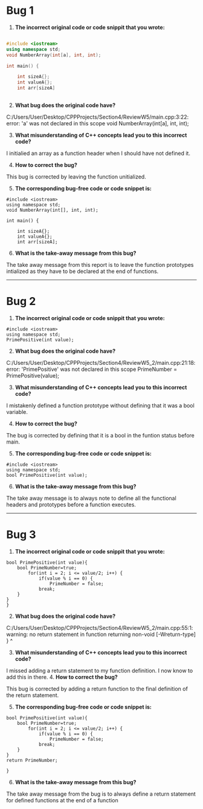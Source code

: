 # Bug 1

1. **The incorrect original code or code snippit that you wrote:**

``` cpp

#include <iostream>
using namespace std;
void NumberArray(int[a], int, int);

int main() {

    int sizeA{};
    int valueA{};
    int arr[sizeA]
    


```

2. **What bug does the original code have?**

C:/Users/User/Desktop/CPPProjects/Section4/ReviewW5/main.cpp:3:22: error: 'a' was not declared in this scope
 void NumberArray(int[a], int, int);

3. **What misunderstanding of C++ concepts lead you to this incorrect code?**

I initialied an array as a function header when I should have not defined it.

4. **How to correct the bug?**

This bug is corrected by leaving the function unitialized.

5. **The corresponding bug-free code or code snippet is:**

```
#include <iostream>
using namespace std;
void NumberArray(int[], int, int);

int main() {

    int sizeA{};
    int valueA{};
    int arr[sizeA];
```

6. **What is the take-away message from this bug?**

The take away message from this report is to leave the function prototypes intialized as they have to be declared at the end of functions.

---

# Bug 2

1. **The incorrect original code or code snippit that you wrote:**

```
#include <iostream>
using namespace std;
PrimePositive(int value);

```

2. **What bug does the original code have?**

C:/Users/User/Desktop/CPPProjects/Section4/ReviewW5_2/main.cpp:21:18: error: 'PrimePositive' was not declared in this scope
    PrimeNumber = PrimePositive(value);

3. **What misunderstanding of C++ concepts lead you to this incorrect code?**

I mistakenly defined a function prototype without defining that it was a bool variable.

4. **How to correct the bug?**

The bug is corrected by defining that it is a bool in the funtion status before main.

5. **The corresponding bug-free code or code snippet is:**

```
#include <iostream>
using namespace std;
bool PrimePositive(int value);

```

6. **What is the take-away message from this bug?**

The take away message is to always note to define all the functional headers and prototypes before a function executes.

---

# Bug 3

1. **The incorrect original code or code snippit that you wrote:**

```
bool PrimePositive(int value){
    bool PrimeNumber=true;
        for(int i = 2; i <= value/2; i++) {
            if(value % i == 0) {
                PrimeNumber = false;
            break;
    }
}
}
```

2. **What bug does the original code have?**

C:/Users/User/Desktop/CPPProjects/Section4/ReviewW5_2/main.cpp:55:1: warning: no return statement in function returning non-void [-Wreturn-type]
 }
 ^

3. **What misunderstanding of C++ concepts lead you to this incorrect code?**

I missed adding a return statement to my function definition. I now know to add this in there.
4. **How to correct the bug?**

This bug is corrected by adding a return function to the final definition of the return statement.

5. **The corresponding bug-free code or code snippet is:**

```
bool PrimePositive(int value){
    bool PrimeNumber=true;
        for(int i = 2; i <= value/2; i++) {
            if(value % i == 0) {
                PrimeNumber = false;
            break;
    }
}
return PrimeNumber;

}

```

6. **What is the take-away message from this bug?**

The take away message from the bug is to always define a return statement for defined functions at the end of a function

